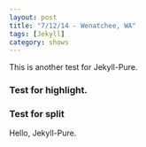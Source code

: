 ```yaml
---
layout: post
title: "7/12/14 - Wenatchee, WA"
tags: [Jekyll]
category: shows
---
```


This is another test for Jekyll-Pure.

### Test for highlight.

<!--more-->

### Test for split

Hello, Jekyll-Pure.
